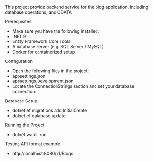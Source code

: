 This project provide backend service for the blog application, including database operations, and ODATA 

Prerequisites
- Make sure you have the following installed:
- .NET 9
- Entity Framework Core Tools
- A database server (e.g. SQL Server / MySQL)
- Docker for containerized setup

Configuration
- Open the following files in the project:
- appsettings.json
- appsettings.Development.json
- Locate the ConnectionStrings section and set your database connection:

Database Setup
- dotnet ef migrations add InitialCreate
- dotnet ef database update

Running the Project
 - dotnet watch run

Testing API format example
- http://localhost:8080/v1/Blogs

